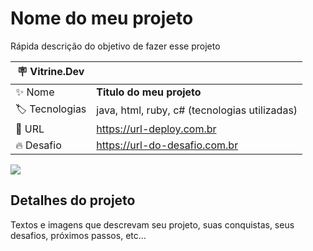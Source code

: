 # Nome do meu projeto

Rápida descrição do objetivo de fazer esse projeto

| :placard: Vitrine.Dev |     |
| -------------  | --- |
| :sparkles: Nome        | **Titulo do meu projeto**
| :label: Tecnologias | java, html, ruby, c# (tecnologias utilizadas)
| :rocket: URL         | https://url-deploy.com.br
| :fire: Desafio     | https://url-do-desafio.com.br

<!-- Inserir imagem com a #vitrinedev ao final do link -->

![](https://cdn.pixabay.com/photo/2020/10/22/16/14/building-5676506_1280.jpg#vitrinedev)


## Detalhes do projeto

Textos e imagens que descrevam seu projeto, suas conquistas, seus desafios, próximos passos, etc...
